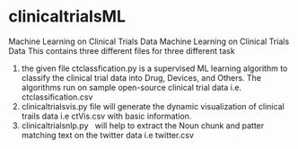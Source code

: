 # clinicaltrialsML
Machine Learning on Clinical Trials Data
Machine Learning on Clinical Trials Data 
This contains three different files for three different task
1. the given file ctclassfication.py is a supervised ML learning algorithm to classify the clinical trial data into Drug, Devices, and Others. The algorithms run on sample open-source clinical trial data i.e. ctclassification.csv
2. clinicaltrialsvis.py file will generate the dynamic visualization of clinical trails data i.e ctVis.csv with basic information. 
3. clinicaltrialsnlp.py   will help to extract the Noun chunk and patter matching text on the twitter data i.e twitter.csv 
